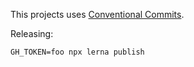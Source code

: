 This projects uses [Conventional Commits](https://www.conventionalcommits.org/en/v1.0.0/).

Releasing:
```
GH_TOKEN=foo npx lerna publish
```
